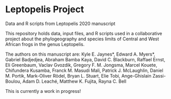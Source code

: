 # Leptopelis Project
Data and R scripts from Leptopelis 2020 manuscript

This repository holds data, input files, and R scripts used in a collaborative project about the phylogeography and species limits of Central and West African frogs in the genus Leptopelis. 

The authors on this manuscript are:
Kyle E. Jaynes*, Edward A. Myers*, Gabriel Badjedjea, Abraham Bamba Kaya, David C. Blackburn, Raffael Ernst, Eli Greenbaum, Vaclav Gvozdik, Gregory F. M. Jongsma, Marcel Kouete, Chifundera Kusamba, Franck M. Masudi Mali, Patrick J. McLaughlin, Daniel M. Portik, Mark-Oliver Rödel, Bryan L. Stuart, Elie Tobi, Ange-Ghislain Zassi-Boulou, Adam D. Leaché, Matthew K. Fujita, Rayna C. Bell


This is currently a work in progress!
